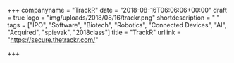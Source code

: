 +++
companyname = "TrackR"
date = "2018-08-16T06:06:06+00:00"
draft = true
logo = "img/uploads/2018/08/16/trackr.png"
shortdescription = " "
tags = ["IPO", "Software", "Biotech", "Robotics", "Connected Devices", "AI", "Acquired", "spievak", "2018class"]
title = "TrackR"
urllink = "https://secure.thetrackr.com/"

+++
